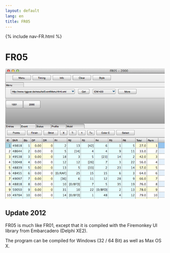 ```yaml
---
layout: default
lang: en
title: FR05
---
```


{% include nav-FR.html %}

# FR05

![FR05 screenshot](../images/FR05.png)

## Update 2012

FR05 is much like FR01, except that it is compiled with the Firemonkey UI library from Embarcadero (Delphi XE2).

The program can be compiled for Windows (32 / 64 Bit) as well as Max OS X.
